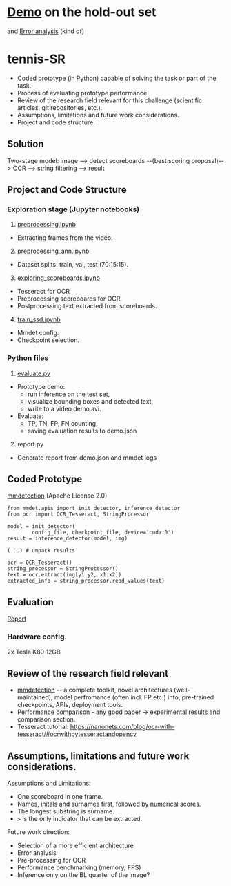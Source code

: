 # [Demo](https://drive.google.com/file/d/1Pcqzh_ae1eSYSJWcBanTlCMMB6A2VhmM/view?usp=sharing) on the hold-out set
and [Error analysis](https://docs.google.com/presentation/d/13hVaKFBhUEU02q0IzpeMCW-YAYrG8Pp7AEZr7tx6nNA/edit?usp=sharing) (kind of)

# tennis-SR
* Coded prototype (in Python) capable of solving the task or part of the task.
* Process of evaluating prototype performance.
* Review of the research field relevant for this challenge (scientific articles, git repositories, etc.).
* Assumptions, limitations and future work considerations.
* Project and code structure.

## Solution
Two-stage model: image --> detect scoreboards --(best scoring proposal)--> OCR --> string filtering --> result

## Project and Code Structure

### Exploration stage (Jupyter notebooks)
1. [preprocessing.ipynb](preprocessing.ipynb)
* Extracting frames from the video.
2. [preprocessing_ann.ipynb](preprocessing_ann.ipynb)
* Dataset splits: train, val, test (70:15:15).
3. [exploring_scoreboards.ipynb](exploring_scoreboards.ipynb)
* Tesseract for OCR
* Preprocessing scoreboards for OCR.
* Postprocessing text extracted from scoreboards.
4. [train_ssd.ipynb](train_ssd.ipynb)
* Mmdet config.
* Checkpoint selection.

### Python files
1. [evaluate.py](evaluate.py)
* Prototype demo: 
    * run inference on the test set,
    * visualize bounding boxes and detected text, 
    * write to a video demo.avi.
* Evaluate:
    * TP, TN, FP, FN counting, 
    * saving evaluation results to demo.json
2. report.py
* Generate report from demo.json and mmdet logs

## Coded Prototype
[mmdetection](https://github.com/open-mmlab/mmdetection) (Apache License 2.0)
```
from mmdet.apis import init_detector, inference_detector
from ocr import OCR_Tesseract, StringProcessor

model = init_detector(
        config_file, checkpoint_file, device='cuda:0')
result = inference_detector(model, img)

(...) # unpack results

ocr = OCR_Tesseract()
string_processor = StringProcessor()
text = ocr.extract(img[y1:y2, x1:x2])
extracted_info = string_processor.read_values(text)
```

## Evaluation
[Report](REPORT.md)

### Hardware config.
2x Tesla K80 12GB   

## Review of the research field relevant
* [mmdetection](https://github.com/open-mmlab/mmdetection) -- a complete toolkit, novel architectures (well-maintained), model perfromance (often incl. FP etc.) info, pre-trained checkpoints, APIs, deployment tools.
* Performance comparison - any good paper -> experimental results and comparison section. 
* Tesseract tutorial: https://nanonets.com/blog/ocr-with-tesseract/#ocrwithpytesseractandopencv

## Assumptions, limitations and future work considerations.
Assumptions and Limitations: 
* One scoreboard in one frame.
* Names, initals and surnames first, followed by numerical scores.
* The longest substring is surname.
* `>` is the only indicator that can be extracted.

Future work direction:
* Selection of a more efficient architecture
* Error analysis
* Pre-processing for OCR
* Performance benchmarking (memory, FPS) 
* Inference only on the BL quarter of the image?
